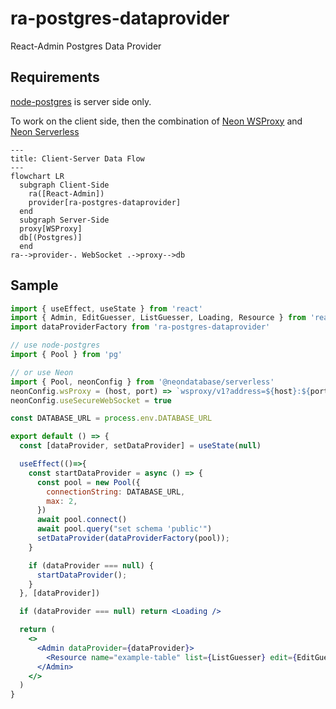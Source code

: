 # ra-postgres-dataprovider
React-Admin Postgres Data Provider

## Requirements
[node-postgres](https://github.com/brianc/node-postgres) is server side only.

To work on the client side, then the combination of
[Neon WSProxy](https://github.com/neondatabase/wsproxy) and
[Neon Serverless](https://github.com/neondatabase/serverless)

```mermaid
---
title: Client-Server Data Flow
---
flowchart LR
  subgraph Client-Side
    ra([React-Admin])
    provider[ra-postgres-dataprovider]
  end
  subgraph Server-Side
  proxy[WSProxy]
  db[(Postgres)]
  end
ra-->provider-. WebSocket .->proxy-->db
```

## Sample
```jsx
import { useEffect, useState } from 'react'
import { Admin, EditGuesser, ListGuesser, Loading, Resource } from 'react-admin'
import dataProviderFactory from 'ra-postgres-dataprovider'

// use node-postgres
import { Pool } from 'pg'

// or use Neon
import { Pool, neonConfig } from '@neondatabase/serverless'
neonConfig.wsProxy = (host, port) => `wsproxy/v1?address=${host}:${port}`
neonConfig.useSecureWebSocket = true

const DATABASE_URL = process.env.DATABASE_URL

export default () => {
  const [dataProvider, setDataProvider] = useState(null)

  useEffect(()=>{
    const startDataProvider = async () => {
      const pool = new Pool({
        connectionString: DATABASE_URL,
        max: 2,
      })
      await pool.connect()
      await pool.query("set schema 'public'")
      setDataProvider(dataProviderFactory(pool));
    }

    if (dataProvider === null) {
      startDataProvider();
    }
  }, [dataProvider])

  if (dataProvider === null) return <Loading />

  return (
    <>
      <Admin dataProvider={dataProvider}>
        <Resource name="example-table" list={ListGuesser} edit={EditGuesser}/>
      </Admin>
    </>
  )
}
```
